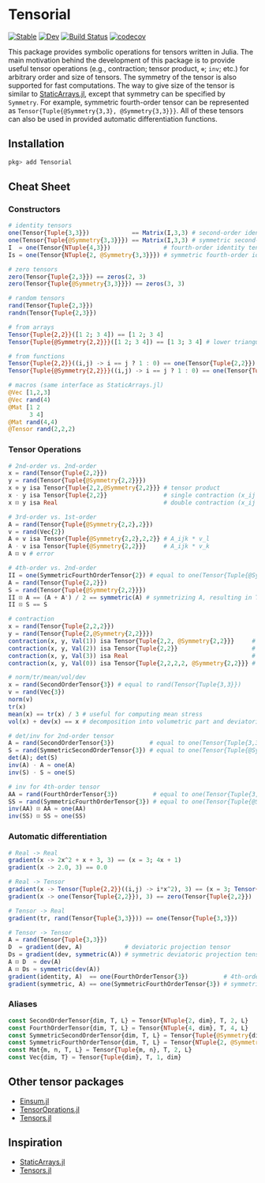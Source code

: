 # Tensorial

[![Stable](https://img.shields.io/badge/docs-stable-blue.svg)](https://KeitaNakamura.github.io/Tensorial.jl/stable)
[![Dev](https://img.shields.io/badge/docs-dev-blue.svg)](https://KeitaNakamura.github.io/Tensorial.jl/dev)
[![Build Status](https://github.com/KeitaNakamura/Tensorial.jl/workflows/CI/badge.svg)](https://github.com/KeitaNakamura/Tensorial.jl/actions)
[![codecov](https://codecov.io/gh/KeitaNakamura/Tensorial.jl/branch/main/graph/badge.svg?token=V58DXDI1R5)](https://codecov.io/gh/KeitaNakamura/Tensorial.jl)


This package provides symbolic operations for tensors written in Julia.
The main motivation behind the development of this package is to provide useful tensor operations
(e.g., contraction; tensor product, `⊗`; `inv`; etc.) for arbitrary order and size of tensors.
The symmetry of the tensor is also supported for fast computations.
The way to give size of the tensor is similar to [StaticArrays.jl](https://github.com/JuliaArrays/StaticArrays.jl), except that symmetry can be specified by `Symmetry`.
For example, symmetric fourth-order tensor can be represented as `Tensor{Tuple{@Symmetry{3,3}, @Symmetry{3,3}}}`.
All of these tensors can also be used in provided automatic differentiation functions.

## Installation

```julia
pkg> add Tensorial
```

## Cheat Sheet

### Constructors

```julia
# identity tensors
one(Tensor{Tuple{3,3}})            == Matrix(I,3,3) # second-order identity tensor
one(Tensor{Tuple{@Symmetry{3,3}}}) == Matrix(I,3,3) # symmetric second-order identity tensor
I  = one(Tensor{NTuple{4,3}})               # fourth-order identity tensor
Is = one(Tensor{NTuple{2, @Symmetry{3,3}}}) # symmetric fourth-order identity tensor

# zero tensors
zero(Tensor{Tuple{2,3}}) == zeros(2, 3)
zero(Tensor{Tuple{@Symmetry{3,3}}}) == zeros(3, 3)

# random tensors
rand(Tensor{Tuple{2,3}})
randn(Tensor{Tuple{2,3}})

# from arrays
Tensor{Tuple{2,2}}([1 2; 3 4]) == [1 2; 3 4]
Tensor{Tuple{@Symmetry{2,2}}}([1 2; 3 4]) == [1 3; 3 4] # lower triangular part is used

# from functions
Tensor{Tuple{2,2}}((i,j) -> i == j ? 1 : 0) == one(Tensor{Tuple{2,2}})
Tensor{Tuple{@Symmetry{2,2}}}((i,j) -> i == j ? 1 : 0) == one(Tensor{Tuple{@Symmetry{2,2}}})

# macros (same interface as StaticArrays.jl)
@Vec [1,2,3]
@Vec rand(4)
@Mat [1 2
      3 4]
@Mat rand(4,4)
@Tensor rand(2,2,2)
```

### Tensor Operations

```julia
# 2nd-order vs. 2nd-order
x = rand(Tensor{Tuple{2,2}})
y = rand(Tensor{Tuple{@Symmetry{2,2}}})
x ⊗ y isa Tensor{Tuple{2,2,@Symmetry{2,2}}} # tensor product
x ⋅ y isa Tensor{Tuple{2,2}}                # single contraction (x_ij * y_jk)
x ⊡ y isa Real                              # double contraction (x_ij * y_ij)

# 3rd-order vs. 1st-order
A = rand(Tensor{Tuple{@Symmetry{2,2},2}})
v = rand(Vec{2})
A ⊗ v isa Tensor{Tuple{@Symmetry{2,2},2,2}} # A_ijk * v_l
A ⋅ v isa Tensor{Tuple{@Symmetry{2,2}}}     # A_ijk * v_k
A ⊡ v # error

# 4th-order vs. 2nd-order
II = one(SymmetricFourthOrderTensor{2}) # equal to one(Tensor{Tuple{@Symmetry{2,2}, @Symmetry{2,2}}})
A = rand(Tensor{Tuple{2,2}})
S = rand(Tensor{Tuple{@Symmetry{2,2}}})
II ⊡ A == (A + A') / 2 == symmetric(A) # symmetrizing A, resulting in Tensor{Tuple{@Symmetry{2,2}}}
II ⊡ S == S

# contraction
x = rand(Tensor{Tuple{2,2,2}})
y = rand(Tensor{Tuple{2,@Symmetry{2,2}}})
contraction(x, y, Val(1)) isa Tensor{Tuple{2,2, @Symmetry{2,2}}}     # single contraction (== ⋅)
contraction(x, y, Val(2)) isa Tensor{Tuple{2,2}}                     # double contraction (== ⊡)
contraction(x, y, Val(3)) isa Real                                   # triple contraction (x_ijk * y_ijk)
contraction(x, y, Val(0)) isa Tensor{Tuple{2,2,2,2, @Symmetry{2,2}}} # tensor product (== ⊗)

# norm/tr/mean/vol/dev
x = rand(SecondOrderTensor{3}) # equal to rand(Tensor{Tuple{3,3}})
v = rand(Vec{3})
norm(v)
tr(x)
mean(x) == tr(x) / 3 # useful for computing mean stress
vol(x) + dev(x) == x # decomposition into volumetric part and deviatoric part

# det/inv for 2nd-order tensor
A = rand(SecondOrderTensor{3})          # equal to one(Tensor{Tuple{3,3}})
S = rand(SymmetricSecondOrderTensor{3}) # equal to one(Tensor{Tuple{@Symmetry{3,3}}})
det(A); det(S)
inv(A) ⋅ A ≈ one(A)
inv(S) ⋅ S ≈ one(S)

# inv for 4th-order tensor
AA = rand(FourthOrderTensor{3})          # equal to one(Tensor{Tuple{3,3,3,3}})
SS = rand(SymmetricFourthOrderTensor{3}) # equal to one(Tensor{Tuple{@Symmetry{3,3}, @Symmetry{3,3}}})
inv(AA) ⊡ AA ≈ one(AA)
inv(SS) ⊡ SS ≈ one(SS)
```

### Automatic differentiation

```julia
# Real -> Real
gradient(x -> 2x^2 + x + 3, 3) == (x = 3; 4x + 1)
gradient(x -> 2.0, 3) == 0.0

# Real -> Tensor
gradient(x -> Tensor{Tuple{2,2}}((i,j) -> i*x^2), 3) == (x = 3; Tensor{Tuple{2,2}}((i,j) -> 2i*x))
gradient(x -> one(Tensor{Tuple{2,2}}), 3) == zero(Tensor{Tuple{2,2}})

# Tensor -> Real
gradient(tr, rand(Tensor{Tuple{3,3}})) == one(Tensor{Tuple{3,3}})

# Tensor -> Tensor
A = rand(Tensor{Tuple{3,3}})
D  = gradient(dev, A)            # deviatoric projection tensor
Ds = gradient(dev, symmetric(A)) # symmetric deviatoric projection tensor
A ⊡ D  ≈ dev(A)
A ⊡ Ds ≈ symmetric(dev(A))
gradient(identity, A)  == one(FourthOrderTensor{3})          # 4th-order identity tensor
gradient(symmetric, A) == one(SymmetricFourthOrderTensor{3}) # symmetric 4th-order identity tensor
```

### Aliases

```julia
const SecondOrderTensor{dim, T, L} = Tensor{NTuple{2, dim}, T, 2, L}
const FourthOrderTensor{dim, T, L} = Tensor{NTuple{4, dim}, T, 4, L}
const SymmetricSecondOrderTensor{dim, T, L} = Tensor{Tuple{@Symmetry{dim, dim}}, T, 2, L}
const SymmetricFourthOrderTensor{dim, T, L} = Tensor{NTuple{2, @Symmetry{dim, dim}}, T, 4, L}
const Mat{m, n, T, L} = Tensor{Tuple{m, n}, T, 2, L}
const Vec{dim, T} = Tensor{Tuple{dim}, T, 1, dim}
```

## Other tensor packages

- [Einsum.jl](https://github.com/ahwillia/Einsum.jl)
- [TensorOprations.jl](https://github.com/Jutho/TensorOperations.jl)
- [Tensors.jl](https://github.com/KristofferC/Tensors.jl)

## Inspiration

- [StaticArrays.jl](https://github.com/JuliaArrays/StaticArrays.jl)
- [Tensors.jl](https://github.com/KristofferC/Tensors.jl)
